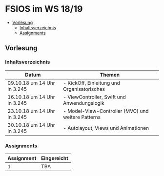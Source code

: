 # FSIOS im WS 18/19

- [Vorlesung](#vorlesung)
  - [Inhaltsverzeichnis](#inhaltsverzeichnis)
  - [Assignments](#assignments)

## Vorlesung

### Inhaltsverzeichnis

| Datum | Themen                                      |
| ----- | ------------------------------------------- |
| 09.10.18 um 14 Uhr in 3.245   | - KickOff, Einleitung und Organisatorisches |
| 16.10.18 um 14 Uhr in 3.245   | - ViewController, Swift und Anwendungslogik |
| 23.10.18 um 14 Uhr in 3.245   | - Model-View-Controller (MVC) und weitere Patterns |
| 30.10.18 um 14 Uhr in 3.245   | - Autolayout, Views und Animationen |

### Assignments

| Assignment | Eingereicht |
| ---------- | ----------- |
| 1          | TBA         |
